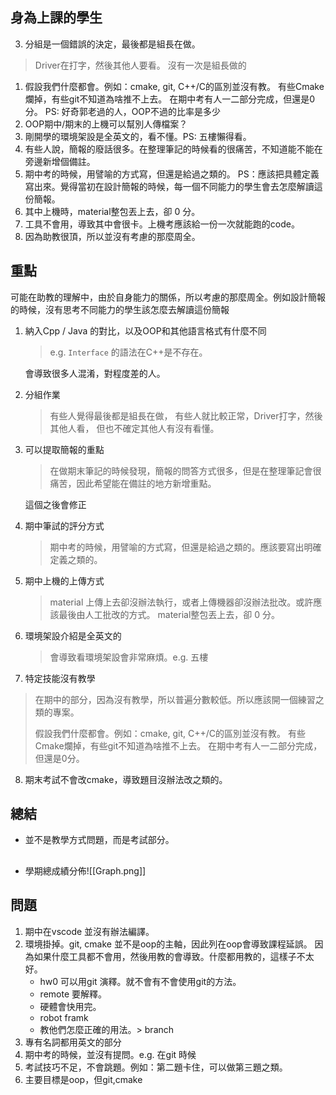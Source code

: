 
## 身為上課的學生
3. 分組是一個錯誤的決定，最後都是組長在做。
> 	Driver在打字，然後其他人要看。
> 	沒有一次是組長做的
1. 假設我們什麼都會。例如：cmake, git, C++/C的區別並沒有教。
	 有些Cmake爛掉，有些git不知道為啥推不上去。
	 在期中考有人一二部分完成，但還是0分。
	 PS: 好奇郭老過的人，OOP不過的比率是多少
1. OOP期中/期末的上機可以幫別人傳檔案？
2. 剛開學的環境架設是全英文的，看不懂。PS: 五樓懶得看。
3. 有些人說，簡報的廢話很多。在整理筆記的時候看的很痛苦，不知道能不能在旁邊新增個備註。
4. 期中考的時候，用譬喻的方式寫，但還是給過之類的。
	PS：應該把具體定義寫出來。覺得當初在設計簡報的時候，每一個不同能力的學生會去怎麼解讀這份簡報。
1. 其中上機時，material整包丟上去，卻 0 分。
2. 工具不會用，導致其中會很卡。上機考應該給一份一次就能跑的code。
4. 因為助教很頂，所以並沒有考慮的那麼周全。



## 重點
可能在助教的理解中，由於自身能力的關係，所以考慮的那麼周全。例如設計簡報的時候，沒有思考不同能力的學生該怎麼去解讀這份簡報

1. 納入Cpp / Java 的對比，以及OOP和其他語言格式有什麼不同
	> e.g. `Interface` 的語法在C++是不存在。
	
	會導致很多人混淆，對程度差的人。
1. 分組作業
   > 有些人覺得最後都是組長在做，
   > 有些人就比較正常，Driver打字，然後其他人看，
   > 但也不確定其他人有沒有看懂。
   
3. 可以提取簡報的重點
   > 在做期末筆記的時候發現，簡報的問答方式很多，但是在整理筆記會很痛苦，因此希望能在備註的地方新增重點。
   
   這個之後會修正
   > 
4. 期中筆試的評分方式
   > 期中考的時候，用譬喻的方式寫，但還是給過之類的。應該要寫出明確定義之類的。
   > 
5. 期中上機的上傳方式
   > material 上傳上去卻沒辦法執行，或者上傳機器卻沒辦法批改。或許應該最後由人工批改的方式。
   > material整包丟上去，卻 0 分。
   >
6. 環境架設介紹是全英文的
   > 會導致看環境架設會非常麻煩。e.g. 五樓
   > 
7. 特定技能沒有教學
> 在期中的部分，因為沒有教學，所以普遍分數較低。所以應該開一個練習之類的專案。
> 
   > 假設我們什麼都會。例如：cmake, git, C++/C的區別並沒有教。
	有些Cmake爛掉，有些git不知道為啥推不上去。
	在期中考有人一二部分完成，但還是0分。

8. 期末考試不會改cmake，導致題目沒辦法改之類的。

## 總結
- 並不是教學方式問題，而是考試部分。
## 
- 學期總成績分佈![[Graph.png]]


## 問題
1. 期中在vscode 並沒有辦法編譯。
2. 環境掛掉。git, cmake 並不是oop的主軸，因此列在oop會導致課程延誤。
   因為如果什麼工具都不會用，然後用教的會導致。什麼都用教的，這樣子不太好。
   - hw0 可以用git 演釋。就不會有不會使用git的方法。
   - remote 要解釋。
   - 硬體會快用完。
   - robot framk
   - 教他們怎麼正確的用法。> branch
3. 專有名詞都用英文的部分
4. 期中考的時候，並沒有提問。e.g. 在git 時候
5. 考試技巧不足，不會跳題。例如：第二題卡住，可以做第三題之類。
6. 主要目標是oop，但git,cmake
